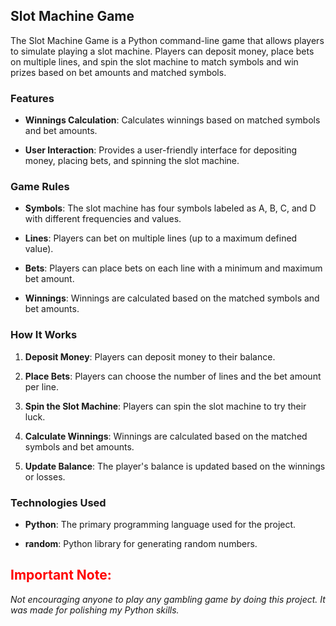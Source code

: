 ## Slot Machine Game

The Slot Machine Game is a Python command-line game that allows players to simulate playing a slot machine. Players can deposit money, place bets on multiple lines, and spin the slot machine to match symbols and win prizes based on bet amounts and matched symbols.

### Features
  
- **Winnings Calculation**: Calculates winnings based on matched symbols and bet amounts.
  
- **User Interaction**: Provides a user-friendly interface for depositing money, placing bets, and spinning the slot machine.

### Game Rules

- **Symbols**: The slot machine has four symbols labeled as A, B, C, and D with different frequencies and values.
  
- **Lines**: Players can bet on multiple lines (up to a maximum defined value).
  
- **Bets**: Players can place bets on each line with a minimum and maximum bet amount.
  
- **Winnings**: Winnings are calculated based on the matched symbols and bet amounts.

### How It Works

1. **Deposit Money**: Players can deposit money to their balance.
  
2. **Place Bets**: Players can choose the number of lines and the bet amount per line.
  
3. **Spin the Slot Machine**: Players can spin the slot machine to try their luck.
  
4. **Calculate Winnings**: Winnings are calculated based on the matched symbols and bet amounts.
  
5. **Update Balance**: The player's balance is updated based on the winnings or losses.

### Technologies Used

- **Python**: The primary programming language used for the project.
  
- **random**: Python library for generating random numbers.

## <span style="color:red;">Important Note:</span>

*Not encouraging anyone to play any gambling game by doing this project. It was made for polishing my Python skills.*
